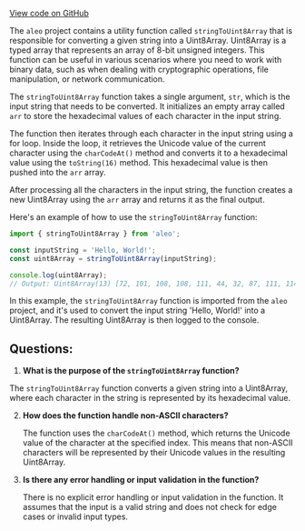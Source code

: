 [View code on GitHub](https://github.com/AleoHQ/aleo/website/src/utils/Utils.js)

The `aleo` project contains a utility function called `stringToUint8Array` that is responsible for converting a given string into a Uint8Array. Uint8Array is a typed array that represents an array of 8-bit unsigned integers. This function can be useful in various scenarios where you need to work with binary data, such as when dealing with cryptographic operations, file manipulation, or network communication.

The `stringToUint8Array` function takes a single argument, `str`, which is the input string that needs to be converted. It initializes an empty array called `arr` to store the hexadecimal values of each character in the input string.

The function then iterates through each character in the input string using a for loop. Inside the loop, it retrieves the Unicode value of the current character using the `charCodeAt()` method and converts it to a hexadecimal value using the `toString(16)` method. This hexadecimal value is then pushed into the `arr` array.

After processing all the characters in the input string, the function creates a new Uint8Array using the `arr` array and returns it as the final output.

Here's an example of how to use the `stringToUint8Array` function:

```javascript
import { stringToUint8Array } from 'aleo';

const inputString = 'Hello, World!';
const uint8Array = stringToUint8Array(inputString);

console.log(uint8Array);
// Output: Uint8Array(13) [72, 101, 108, 108, 111, 44, 32, 87, 111, 114, 108, 100, 33]
```

In this example, the `stringToUint8Array` function is imported from the `aleo` project, and it's used to convert the input string 'Hello, World!' into a Uint8Array. The resulting Uint8Array is then logged to the console.
## Questions: 
 1. **What is the purpose of the `stringToUint8Array` function?**

   The `stringToUint8Array` function converts a given string into a Uint8Array, where each character in the string is represented by its hexadecimal value.

2. **How does the function handle non-ASCII characters?**

   The function uses the `charCodeAt()` method, which returns the Unicode value of the character at the specified index. This means that non-ASCII characters will be represented by their Unicode values in the resulting Uint8Array.

3. **Is there any error handling or input validation in the function?**

   There is no explicit error handling or input validation in the function. It assumes that the input is a valid string and does not check for edge cases or invalid input types.